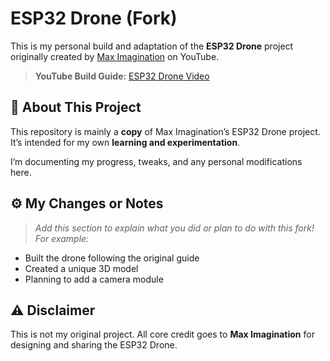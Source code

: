 # ESP32 Drone (Fork)

This is my personal build and adaptation of the **ESP32 Drone** project originally created by [Max Imagination](https://www.youtube.com/@MaxImagination) on YouTube.

> **YouTube Build Guide:** [ESP32 Drone Video](https://www.youtube.com/watch?v=V_mZsiZcy7s&t=1047s)


## 📌 About This Project

This repository is mainly a **copy** of Max Imagination’s ESP32 Drone project. It’s intended for my own **learning and experimentation**.

I’m documenting my progress, tweaks, and any personal modifications here.


## ⚙️ My Changes or Notes

> *Add this section to explain what you did or plan to do with this fork! For example:*

- Built the drone following the original guide
- Created a unique 3D model
- Planning to add a camera module


## ⚠️ Disclaimer

This is not my original project. All core credit goes to **Max Imagination** for designing and sharing the ESP32 Drone.  
